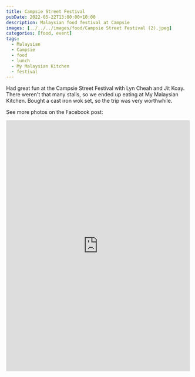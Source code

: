 ```yaml
---
title: Campsie Street Festival
pubDate: 2022-05-22T13:00:00+10:00
description: Malaysian food festival at Campsie
images: [../../../images/food/Campsie Street Festival (2).jpeg]
categories: [food, event]
tags:
  - Malaysian
  - Campsie
  - food
  - lunch
  - My Malaysian Kitchen
  - festival
---
```


Had great fun at the Campsie Street Festival with Lyn Cheah and Jit Koay. There weren't that many stalls, so we ended up eating at My Malaysian Kitchen. Bought a cast iron wok set, so the trip was very worthwhile.

See more photos on the Facebook post:

<iframe src="https://www.facebook.com/plugins/post.php?href=https%3A%2F%2Fwww.facebook.com%2Fchris1.tham%2Fposts%2Fpfbid06VvtTVw1XiiM41pKpL19w115QkB7VjzyVDFchWa9L6ZTsj7KXAbXVLXnjPFzwciZl&show_text=true&width=500" width="500" height="684" style="border:none;overflow:hidden" scrolling="no" frameborder="0" allowfullscreen="true" allow="autoplay; clipboard-write; encrypted-media; picture-in-picture; web-share"></iframe>
